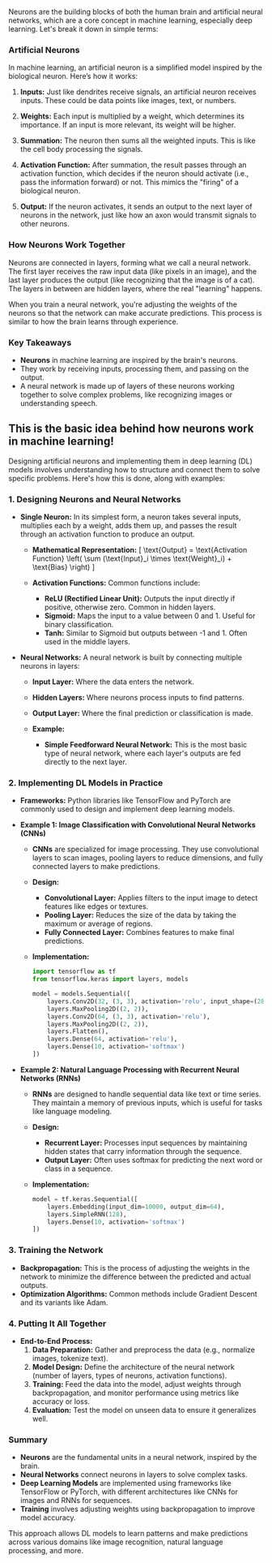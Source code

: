 Neurons are the building blocks of both the human brain and artificial neural networks, which are a core concept in machine learning, especially deep learning. Let's break it down in simple terms:

### Artificial Neurons
In machine learning, an artificial neuron is a simplified model inspired by the biological neuron. Here’s how it works:

1. **Inputs:** Just like dendrites receive signals, an artificial neuron receives inputs. These could be data points like images, text, or numbers.
   
2. **Weights:** Each input is multiplied by a weight, which determines its importance. If an input is more relevant, its weight will be higher.

3. **Summation:** The neuron then sums all the weighted inputs. This is like the cell body processing the signals.

4. **Activation Function:** After summation, the result passes through an activation function, which decides if the neuron should activate (i.e., pass the information forward) or not. This mimics the "firing" of a biological neuron.

5. **Output:** If the neuron activates, it sends an output to the next layer of neurons in the network, just like how an axon would transmit signals to other neurons.

### How Neurons Work Together
Neurons are connected in layers, forming what we call a neural network. The first layer receives the raw input data (like pixels in an image), and the last layer produces the output (like recognizing that the image is of a cat). The layers in between are hidden layers, where the real "learning" happens. 

When you train a neural network, you're adjusting the weights of the neurons so that the network can make accurate predictions. This process is similar to how the brain learns through experience.

### Key Takeaways
- **Neurons** in machine learning are inspired by the brain's neurons.
- They work by receiving inputs, processing them, and passing on the output.
- A neural network is made up of layers of these neurons working together to solve complex problems, like recognizing images or understanding speech.

This is the basic idea behind how neurons work in machine learning!
---
Designing artificial neurons and implementing them in deep learning (DL) models involves understanding how to structure and connect them to solve specific problems. Here's how this is done, along with examples:

### 1. **Designing Neurons and Neural Networks**
   - **Single Neuron:** In its simplest form, a neuron takes several inputs, multiplies each by a weight, adds them up, and passes the result through an activation function to produce an output.

     - **Mathematical Representation:**
       \[
       \text{Output} = \text{Activation Function} \left( \sum (\text{Input}_i \times \text{Weight}_i) + \text{Bias} \right)
       \]

     - **Activation Functions:** Common functions include:
       - **ReLU (Rectified Linear Unit):** Outputs the input directly if positive, otherwise zero. Common in hidden layers.
       - **Sigmoid:** Maps the input to a value between 0 and 1. Useful for binary classification.
       - **Tanh:** Similar to Sigmoid but outputs between -1 and 1. Often used in the middle layers.

   - **Neural Networks:** A neural network is built by connecting multiple neurons in layers:
     - **Input Layer:** Where the data enters the network.
     - **Hidden Layers:** Where neurons process inputs to find patterns.
     - **Output Layer:** Where the final prediction or classification is made.

     - **Example:**
       - **Simple Feedforward Neural Network:** This is the most basic type of neural network, where each layer's outputs are fed directly to the next layer.

### 2. **Implementing DL Models in Practice**
   - **Frameworks:** Python libraries like TensorFlow and PyTorch are commonly used to design and implement deep learning models.
   
   - **Example 1: Image Classification with Convolutional Neural Networks (CNNs)**
     - **CNNs** are specialized for image processing. They use convolutional layers to scan images, pooling layers to reduce dimensions, and fully connected layers to make predictions.
     - **Design:**
       - **Convolutional Layer:** Applies filters to the input image to detect features like edges or textures.
       - **Pooling Layer:** Reduces the size of the data by taking the maximum or average of regions.
       - **Fully Connected Layer:** Combines features to make final predictions.

     - **Implementation:**
       ```python
       import tensorflow as tf
       from tensorflow.keras import layers, models

       model = models.Sequential([
           layers.Conv2D(32, (3, 3), activation='relu', input_shape=(28, 28, 1)),
           layers.MaxPooling2D((2, 2)),
           layers.Conv2D(64, (3, 3), activation='relu'),
           layers.MaxPooling2D((2, 2)),
           layers.Flatten(),
           layers.Dense(64, activation='relu'),
           layers.Dense(10, activation='softmax')
       ])
       ```

   - **Example 2: Natural Language Processing with Recurrent Neural Networks (RNNs)**
     - **RNNs** are designed to handle sequential data like text or time series. They maintain a memory of previous inputs, which is useful for tasks like language modeling.
     - **Design:**
       - **Recurrent Layer:** Processes input sequences by maintaining hidden states that carry information through the sequence.
       - **Output Layer:** Often uses softmax for predicting the next word or class in a sequence.

     - **Implementation:**
       ```python
       model = tf.keras.Sequential([
           layers.Embedding(input_dim=10000, output_dim=64),
           layers.SimpleRNN(128),
           layers.Dense(10, activation='softmax')
       ])
       ```

### 3. **Training the Network**
   - **Backpropagation:** This is the process of adjusting the weights in the network to minimize the difference between the predicted and actual outputs.
   - **Optimization Algorithms:** Common methods include Gradient Descent and its variants like Adam.

### 4. **Putting It All Together**
   - **End-to-End Process:**
     1. **Data Preparation:** Gather and preprocess the data (e.g., normalize images, tokenize text).
     2. **Model Design:** Define the architecture of the neural network (number of layers, types of neurons, activation functions).
     3. **Training:** Feed the data into the model, adjust weights through backpropagation, and monitor performance using metrics like accuracy or loss.
     4. **Evaluation:** Test the model on unseen data to ensure it generalizes well.

### Summary
- **Neurons** are the fundamental units in a neural network, inspired by the brain.
- **Neural Networks** connect neurons in layers to solve complex tasks.
- **Deep Learning Models** are implemented using frameworks like TensorFlow or PyTorch, with different architectures like CNNs for images and RNNs for sequences.
- **Training** involves adjusting weights using backpropagation to improve model accuracy.

This approach allows DL models to learn patterns and make predictions across various domains like image recognition, natural language processing, and more.